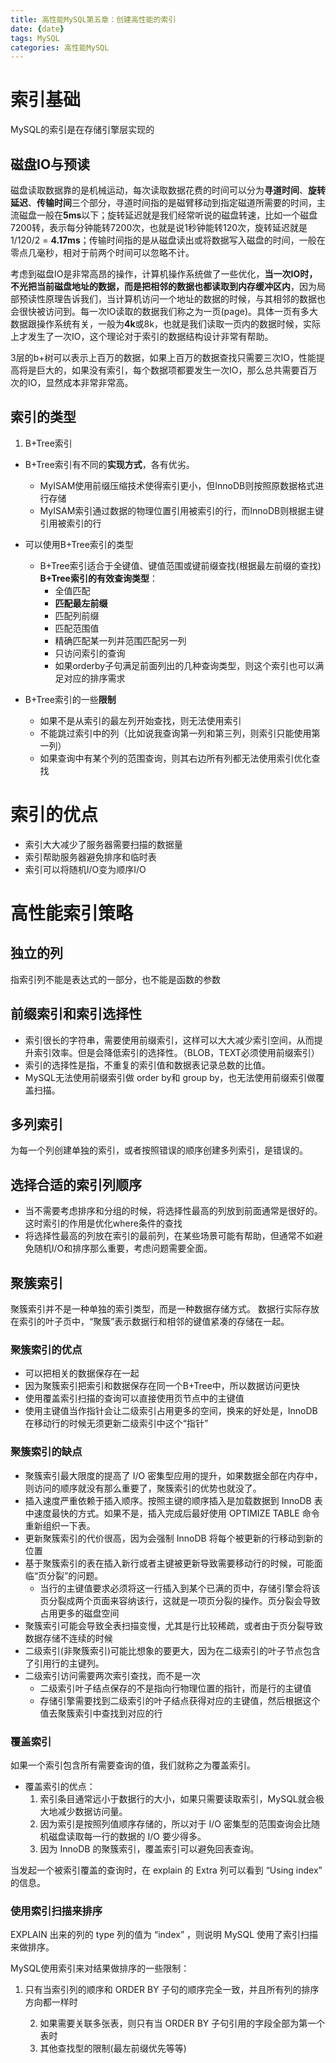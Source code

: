 ```yaml
---
title: 高性能MySQL第五章：创建高性能的索引
date: {date}
tags: MySQL
categories: 高性能MySQL
---
```


# 索引基础

MySQL的索引是在存储引擎层实现的

## 磁盘IO与预读

磁盘读取数据靠的是机械运动，每次读取数据花费的时间可以分为**寻道时间**、**旋转延迟**、**传输时间**三个部分，寻道时间指的是磁臂移动到指定磁道所需要的时间，主流磁盘一般在**5ms**以下；旋转延迟就是我们经常听说的磁盘转速，比如一个磁盘7200转，表示每分钟能转7200次，也就是说1秒钟能转120次，旋转延迟就是1/120/2 = **4.17ms**；传输时间指的是从磁盘读出或将数据写入磁盘的时间，一般在零点几毫秒，相对于前两个时间可以忽略不计。

考虑到磁盘IO是非常高昂的操作，计算机操作系统做了一些优化，**当一次IO时，不光把当前磁盘地址的数据，而是把相邻的数据也都读取到内存缓冲区内**，因为局部预读性原理告诉我们，当计算机访问一个地址的数据的时候，与其相邻的数据也会很快被访问到。每一次IO读取的数据我们称之为一页(page)。具体一页有多大数据跟操作系统有关，一般为**4k**或8k，也就是我们读取一页内的数据时候，实际上才发生了一次IO，这个理论对于索引的数据结构设计非常有帮助。



3层的b+树可以表示上百万的数据，如果上百万的数据查找只需要三次IO，性能提高将是巨大的，如果没有索引，每个数据项都要发生一次IO，那么总共需要百万次的IO，显然成本非常非常高。

## 索引的类型

1. B+Tree索引

- B+Tree索引有不同的**实现方式**，各有优劣。

	* MyISAM使用前缀压缩技术使得索引更小，但InnoDB则按照原数据格式进行存储
	* MyISAM索引通过数据的物理位置引用被索引的行，而InnoDB则根据主键引用被索引的行

- 可以使用B+Tree索引的类型
	* B+Tree索引适合于全键值、键值范围或键前缀查找(根据最左前缀的查找)
		**B+Tree索引的有效查询类型**：
		* 全值匹配
		* **匹配最左前缀**
		* 匹配列前缀
		* 匹配范围值
		* 精确匹配某一列并范围匹配另一列
		* 只访问索引的查询
		* 如果orderby子句满足前面列出的几种查询类型，则这个索引也可以满足对应的排序需求
- B+Tree索引的一些**限制**
	* 如果不是从索引的最左列开始查找，则无法使用索引
	* 不能跳过索引中的列（比如说我查询第一列和第三列，则索引只能使用第一列）
	* 如果查询中有某个列的范围查询，则其右边所有列都无法使用索引优化查找

# 索引的优点
- 索引大大减少了服务器需要扫描的数据量
- 索引帮助服务器避免排序和临时表
- 索引可以将随机I/O变为顺序I/O

# 高性能索引策略
## 独立的列

指索引列不能是表达式的一部分，也不能是函数的参数

## 前缀索引和索引选择性

* 索引很长的字符串，需要使用前缀索引，这样可以大大减少索引空间，从而提升索引效率。但是会降低索引的选择性。（BLOB，TEXT必须使用前缀索引）
* 索引的选择性是指，不重复的索引值和数据表记录总数的比值。
* MySQL无法使用前缀索引做 order by和 group by，也无法使用前缀索引做覆盖扫描。

## 多列索引

为每一个列创建单独的索引，或者按照错误的顺序创建多列索引，是错误的。

## 选择合适的索引列顺序

* 当不需要考虑排序和分组的时候，将选择性最高的列放到前面通常是很好的。这时索引的作用是优化where条件的查找
* 将选择性最高的列放在索引的最前列，在某些场景可能有帮助，但通常不如避免随机I/O和排序那么重要，考虑问题需要全面。

## 聚簇索引

聚簇索引并不是一种单独的索引类型，而是一种数据存储方式。
数据行实际存放在索引的叶子页中，“聚簇”表示数据行和相邻的键值紧凑的存储在一起。

### 聚簇索引的优点

+ 可以把相关的数据保存在一起
+ 因为聚簇索引把索引和数据保存在同一个B+Tree中，所以数据访问更快
+ 使用覆盖索引扫描的查询可以直接使用页节点中的主键值
+ 使用主键值当作指针会让二级索引占用更多的空间，换来的好处是，InnoDB在移动行的时候无须更新二级索引中这个“指针”

### 聚簇索引的缺点

+ 聚簇索引最大限度的提高了 I/O 密集型应用的提升，如果数据全部在内存中，则访问的顺序就没有那么重要了，聚簇索引的优势也就没了。
+ 插入速度严重依赖于插入顺序。按照主键的顺序插入是加载数据到 InnoDB 表中速度最快的方式。如果不是，插入完成后最好使用 OPTIMIZE TABLE 命令重新组织一下表。
+ 更新聚簇索引的代价很高，因为会强制 InnoDB 将每个被更新的行移动到新的位置
+ 基于聚簇索引的表在插入新行或者主键被更新导致需要移动行的时候，可能面临“页分裂”的问题。
	* 当行的主键值要求必须将这一行插入到某个已满的页中，存储引擎会将该页分裂成两个页面来容纳该行，这就是一项页分裂的操作。页分裂会导致占用更多的磁盘空间
+ 聚簇索引可能会导致全表扫描变慢，尤其是行比较稀疏，或者由于页分裂导致数据存储不连续的时候
+ 二级索引(非聚簇索引)可能比想象的要更大，因为在二级索引的叶子节点包含了引用行的主键列。
+ 二级索引访问需要两次索引查找，而不是一次
	* 二级索引叶子结点保存的不是指向行物理位置的指针，而是行的主键值
	* 存储引擎需要找到二级索引的叶子结点获得对应的主键值，然后根据这个值去聚簇索引中查找到对应的行  

### 覆盖索引

如果一个索引包含所有需要查询的值，我们就称之为覆盖索引。

* 覆盖索引的优点：
  1. 索引条目通常远小于数据行的大小，如果只需要读取索引，MySQL就会极大地减少数据访问量。
  2. 因为索引是按照列值顺序存储的，所以对于 I/O 密集型的范围查询会比随机磁盘读取每一行的数据的 I/O 要少得多。
  3. 因为 InnoDB 的聚簇索引，覆盖索引可以避免回表查询。

当发起一个被索引覆盖的查询时，在 explain 的 Extra 列可以看到 “Using index” 的信息。

###  使用索引扫描来排序

EXPLAIN 出来的列的 type 列的值为 “index” ，则说明 MySQL 使用了索引扫描来做排序。

MySQL使用索引来对结果做排序的一些限制：

1. 只有当索引列的顺序和 ORDER BY 子句的顺序完全一致，并且所有列的排序方向都一样时

 	2. 如果需要关联多张表，则只有当 ORDER BY 子句引用的字段全部为第一个表时
 	3. 其他查找型的限制(最左前缀优先等等)